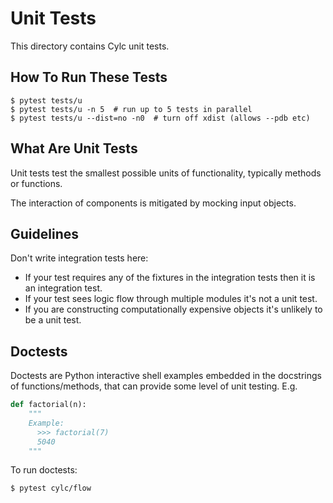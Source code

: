 # Unit Tests

This directory contains Cylc unit tests.

## How To Run These Tests

```console
$ pytest tests/u
$ pytest tests/u -n 5  # run up to 5 tests in parallel
$ pytest tests/u --dist=no -n0  # turn off xdist (allows --pdb etc)
```

## What Are Unit Tests

Unit tests test the smallest possible units of functionality, typically
methods or functions.

The interaction of components is mitigated by mocking input objects.

## Guidelines

Don't write integration tests here:

* If your test requires any of the fixtures in the integration tests
  then it is an integration test.
* If your test sees logic flow through multiple modules it's not a unit test.
* If you are constructing computationally expensive objects it's unlikely
  to be a unit test.

## Doctests

Doctests are Python interactive shell examples embedded in the docstrings of
functions/methods, that can provide some level of unit testing. E.g.
```python
def factorial(n):
    """
    Example:
      >>> factorial(7)
      5040
    """
```

To run doctests:
```console
$ pytest cylc/flow
```
